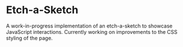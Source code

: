 # Etch-a-Sketch

A work-in-progress implementation of an etch-a-sketch to showcase JavaScript interactions. Currently working on improvements to the CSS styling of the page.